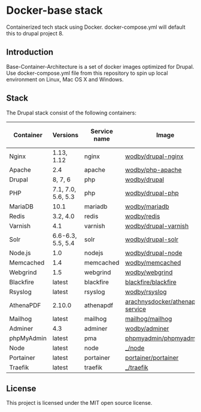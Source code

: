 # Docker-base stack
Containerized tech stack using Docker. docker-compose.yml will default this to drupal project 8.

## Introduction

Base-Container-Architecture is a set of docker images optimized for Drupal. Use docker-compose.yml file from this repository to spin up local environment on Linux, Mac OS X and Windows. 

## Stack

[wodby/drupal-nginx]: https://github.com/wodby/drupal-nginx
[wodby/php-apache]: https://github.com/wodby/php-apache
[wodby/drupal]: https://github.com/wodby/drupal
[wodby/drupal-php]: https://github.com/wodby/drupal-php
[wodby/mariadb]: https://github.com/wodby/mariadb
[wodby/redis]: https://github.com/wodby/redis
[wodby/drupal-varnish]: https://github.com/wodby/drupal-varnish
[wodby/drupal-solr]: https://github.com/wodby/drupal-solr
[wodby/drupal-node]: https://github.com/wodby/drupal-node
[wodby/memcached]: https://github.com/wodby/memcached
[wodby/webgrind]: https://hub.docker.com/r/wodby/webgrind
[blackfire/blackfire]: https://hub.docker.com/r/blackfire/blackfire
[wodby/rsyslog]: https://hub.docker.com/r/wodby/rsyslog
[arachnysdocker/athenapdf-service]: https://hub.docker.com/r/arachnysdocker/athenapdf-service
[mailhog/mailhog]: https://hub.docker.com/r/mailhog/mailhog
[wodby/adminer]: https://hub.docker.com/r/wodby/adminer
[phpmyadmin/phpmyadmin]: https://hub.docker.com/r/phpmyadmin/phpmyadmin
[portainer/portainer]: https://hub.docker.com/portainer/portainer
[_/node]: https://hub.docker.com/_/node
[_/traefik]: https://hub.docker.com/_/traefik

The Drupal stack consist of the following containers:

| Container  | Versions           | Service name | Image                              | Enabled by default |
| ---------- | ------------------ | ------------ | ---------------------------------- | ------------------ |
| Nginx      | 1.13, 1.12         | nginx        | [wodby/drupal-nginx]               | ✓                  |
| Apache     | 2.4                | apache       | [wodby/php-apache]                 |                    |
| Drupal     | 8, 7, 6            | php          | [wodby/drupal]                     | ✓                  |
| PHP        | 7.1, 7.0, 5.6, 5.3 | php          | [wodby/drupal-php]                 |                    |
| MariaDB    | 10.1               | mariadb      | [wodby/mariadb]                    | ✓                  |
| Redis      | 3.2, 4.0           | redis        | [wodby/redis]                      |                    |
| Varnish    | 4.1                | varnish      | [wodby/drupal-varnish]             |                    |
| Solr       | 6.6-6.3, 5.5, 5.4  | solr         | [wodby/drupal-solr]                |                    |
| Node.js    | 1.0                | nodejs       | [wodby/drupal-node]                |                    |
| Memcached  | 1.4                | memcached    | [wodby/memcached]                  |                    |
| Webgrind   | 1.5                | webgrind     | [wodby/webgrind]                   |                    |
| Blackfire  | latest             | blackfire    | [blackfire/blackfire]              |                    |
| Rsyslog    | latest             | rsyslog      | [wodby/rsyslog]                    |                    |
| AthenaPDF  | 2.10.0             | athenapdf    | [arachnysdocker/athenapdf-service] |                    |
| Mailhog    | latest             | mailhog      | [mailhog/mailhog]                  | ✓                  |
| Adminer    | 4.3                | adminer      | [wodby/adminer]                    |                    |
| phpMyAdmin | latest             | pma          | [phpmyadmin/phpmyadmin]            |                    |
| Node       | latest             | node         | [_/node]                           |                    |
| Portainer  | latest             | portainer    | [portainer/portainer]              | ✓                  |
| Traefik    | latest             | traefik      | [_/traefik]                        | ✓                  |

## License

This project is licensed under the MIT open source license.
